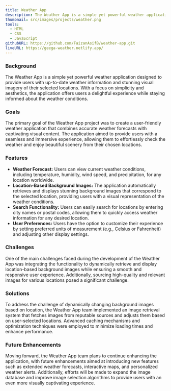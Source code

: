 ```yaml
---
title: Weather App
description: The Weather App is a simple yet powerful weather application designed to provide users with up-to-date weather information and stunning visual imagery of their selected locations. With a focus on simplicity and aesthetics, the application offers users a delightful experience while staying informed about the weather conditions.
thumbnail: src/images/projects/weather.png
tools:
  - HTML
  - CSS
  - JavaScript
githubURL: https://github.com/FaizanAsifB/weather-app.git
liveURL: https://geega-weather.netlify.app/
---
```


### Background

The Weather App is a simple yet powerful weather application designed to provide users with up-to-date weather information and stunning visual imagery of their selected locations. With a focus on simplicity and aesthetics, the application offers users a delightful experience while staying informed about the weather conditions.

### Goals

The primary goal of the Weather App project was to create a user-friendly weather application that combines accurate weather forecasts with captivating visual content. The application aimed to provide users with a seamless and immersive experience, allowing them to effortlessly check the weather and enjoy beautiful scenery from their chosen locations.

### Features

- **Weather Forecast:** Users can view current weather conditions, including temperature, humidity, wind speed, and precipitation, for any location worldwide.
- **Location-Based Background Images:** The application automatically retrieves and displays stunning background images that correspond to the selected location, providing users with a visual representation of the weather conditions.
- **Search Functionality:** Users can easily search for locations by entering city names or postal codes, allowing them to quickly access weather information for any desired location.
- **User Preferences:** Users have the option to customize their experience by setting preferred units of measurement (e.g., Celsius or Fahrenheit) and adjusting other display settings.

### Challenges

One of the main challenges faced during the development of the Weather App was integrating the functionality to dynamically retrieve and display location-based background images while ensuring a smooth and responsive user experience. Additionally, sourcing high-quality and relevant images for various locations posed a significant challenge.

### Solutions

To address the challenge of dynamically changing background images based on location, the Weather App team implemented an image retrieval system that fetches images from reputable sources and adjusts them based on user-selected locations. Advanced caching mechanisms and optimization techniques were employed to minimize loading times and enhance performance.

### Future Enhancements

Moving forward, the Weather App team plans to continue enhancing the application, with future enhancements aimed at introducing new features such as extended weather forecasts, interactive maps, and personalized weather alerts. Additionally, efforts will be made to expand the image database and improve image selection algorithms to provide users with an even more visually captivating experience.
